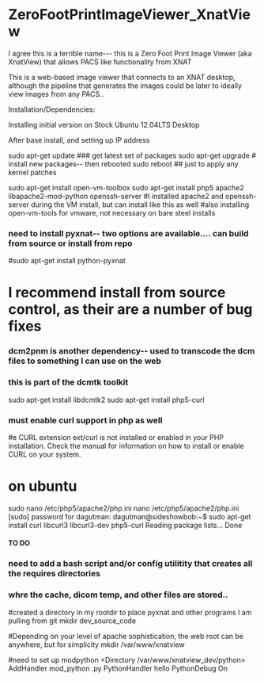 ZeroFootPrintImageViewer_XnatView
=================================

I agree this is a terrible name--- this is a Zero Foot Print Image Viewer (aka XnatView) that allows PACS like functionality from XNAT

This is a web-based image viewer that connects to an XNAT desktop, although the pipeline that generates the images
could be later to ideally view images from any PACS..


Installation/Dependencies:

Installing initial version on Stock Ubuntu 12.04LTS Desktop

After base install, and setting up IP address

sudo apt-get update  ### get latest set of packages
sudo apt-get upgrade # install new packages-- then rebooted
sudo reboot ## just to apply any kernel patches



sudo apt-get install open-vm-toolbox
sudo apt-get install php5 apache2  libapache2-mod-python openssh-server
#I installed apache2 and openssh-server during the VM install, but can install like this as well
#also installing open-vm-tools for vmware, not necessary on bare steel installs


### need to install pyxnat-- two options are available.... can build from source or install from repo
#sudo apt-get install python-pyxnat
# I recommend install from source control, as their are a number of bug fixes



### dcm2pnm is another dependency-- used to transcode the dcm files to something I can use on the web
### this is part of the dcmtk toolkit
sudo apt-get install libdcmtk2
sudo apt-get install php5-curl


### must enable curl support in php as well
#e CURL extension ext/curl is not installed or enabled in your PHP installation. Check the manual for information on how to install or enable CURL on your system.
# on ubuntu
sudo nano /etc/php5/apache2/php.ini
 nano /etc/php5/apache2/php.ini 
[sudo] password for dagutman: 
dagutman@sideshowbob:~$ sudo apt-get install curl libcurl3 libcurl3-dev php5-curl
Reading package lists... Done




#### TO DO ###
### need to add a bash script and/or config utilitity that creates all the requires directories
### whre the cache, dicom temp, and other files are stored..






#created a directory in my rootdir to place pyxnat and other programs I am pulling from git
mkdir dev_source_code

#Depending on your level of apache sophistication, the web root can be anywhere, but for simplicity
mkdir /var/www/xnatview




#need to set up modpython
   <Directory /var/www/xnatview_dev/python>
        AddHandler mod_python .py
        PythonHandler hello
        PythonDebug On
    </Directory>
